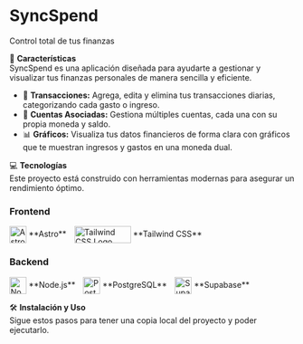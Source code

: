 # SyncSpend  
Control total de tus finanzas

🚀 **Características**  
SyncSpend es una aplicación diseñada para ayudarte a gestionar y visualizar tus finanzas personales de manera sencilla y eficiente.

- 📝 **Transacciones:** Agrega, edita y elimina tus transacciones diarias, categorizando cada gasto o ingreso.  
- 🏦 **Cuentas Asociadas:** Gestiona múltiples cuentas, cada una con su propia moneda y saldo.  
- 📊 **Gráficos:** Visualiza tus datos financieros de forma clara con gráficos que te muestran ingresos y gastos en una moneda dual.

💻 **Tecnologías**  
Este proyecto está construido con herramientas modernas para asegurar un rendimiento óptimo.

### Frontend  
<img src="https://raw.githubusercontent.com/withastro/astro/main/packages/astro/assets/astro-icon.svg" alt="Astro Logo" width="30" height="30" style="vertical-align:middle"/>  
**Astro**

<img src="https://tailwindcss.com/_next/static/media/tailwindcss-logotype.446f8b7a6b9c67a4535e44cc7c614720.svg" alt="Tailwind CSS Logo" width="100" height="30" style="vertical-align:middle;margin-left:10px"/>  
**Tailwind CSS**

### Backend  
<img src="https://nodejs.org/static/images/logo.svg" alt="Node.js Logo" width="30" height="30" style="vertical-align:middle"/>  
**Node.js**

<img src="https://www.postgresql.org/media/img/about/press/elephant.png" alt="PostgreSQL Logo" width="30" height="30" style="vertical-align:middle;margin-left:10px"/>  
**PostgreSQL**

<img src="https://supabase.com/_next/static/media/supabase-logo.e91c89f9.svg" alt="Supabase Logo" width="30" height="30" style="vertical-align:middle;margin-left:10px"/>  
**Supabase**


🛠️ **Instalación y Uso**  
Sigue estos pasos para tener una copia local del proyecto y poder ejecutarlo.

